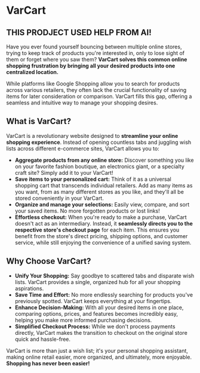 # VarCart
THIS PRODJECT USED HELP FROM AI!
---

Have you ever found yourself bouncing between multiple online stores, trying to keep track of products you're interested in, only to lose sight of them or forget where you saw them? **VarCart solves this common online shopping frustration by bringing all your desired products into one centralized location.**

While platforms like Google Shopping allow you to search for products across various retailers, they often lack the crucial functionality of saving items for later consideration or comparison. VarCart fills this gap, offering a seamless and intuitive way to manage your shopping desires.

## What is VarCart?

VarCart is a revolutionary website designed to **streamline your online shopping experience**. Instead of opening countless tabs and juggling wish lists across different e-commerce sites, VarCart allows you to:

* **Aggregate products from any online store:** Discover something you like on your favorite fashion boutique, an electronics giant, or a specialty craft site? Simply add it to your VarCart!
* **Save items to your personalized cart:** Think of it as a universal shopping cart that transcends individual retailers. Add as many items as you want, from as many different stores as you like, and they'll all be stored conveniently in your VarCart.
* **Organize and manage your selections:** Easily view, compare, and sort your saved items. No more forgotten products or lost links!
* **Effortless checkout:** When you're ready to make a purchase, VarCart doesn't act as an intermediary. Instead, it **seamlessly directs you to the respective store's checkout page** for each item. This ensures you benefit from the store's direct pricing, shipping options, and customer service, while still enjoying the convenience of a unified saving system.

## Why Choose VarCart?

* **Unify Your Shopping:** Say goodbye to scattered tabs and disparate wish lists. VarCart provides a single, organized hub for all your shopping aspirations.
* **Save Time and Effort:** No more endlessly searching for products you've previously spotted. VarCart keeps everything at your fingertips.
* **Enhance Decision-Making:** With all your desired items in one place, comparing options, prices, and features becomes incredibly easy, helping you make more informed purchasing decisions.
* **Simplified Checkout Process:** While we don't process payments directly, VarCart makes the transition to checkout on the original store quick and hassle-free.

VarCart is more than just a wish list; it's your personal shopping assistant, making online retail easier, more organized, and ultimately, more enjoyable. **Shopping has never been easier!**
